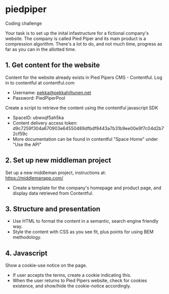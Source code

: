 # piedpiper

Coding challenge

Your task is to set up the inital infastructure for a fictional company's website. The company is called Pied Piper and its main product is a compression algorithm. There's a lot to do, and not much time, progress as far as you can in the allotted time.

## 1. Get content for the website
  Content for the website already exists in Pied Pipers CMS - Contentful.
  Log in to contentful at contentful.com
  - Username: pekka@pekkahiltunen.net
  - Password: PiedPiperPool

  Create a script to retrieve the content using the contentful javascript SDK
  - SpaceID: ubwxqf5ah5ka
  - Content delivery access token: d9c7259f304a670903e64550489dfbdf9443a7b31b9ee00e9f7c04d2b72cf59c
  - More documentation can be found in contentful "Space Home" under "Use the API"

## 2. Set up new middleman project
  Set up a new middleman project, instructions at: https://middlemanapp.com/
  - Create a template for the company's homepage and product page, and display data retrieved from Contentful.

## 3. Structure and presentation
  - Use HTML to format the content in a semantic, search engine friendly way.
  - Style the content with CSS as you see fit, plus points for using BEM methodology.

## 4. Javascript
  Show a cookie-use notice on the page.
  - If user accepts the terms, create a cookie indicating this.
  - When the user returns to Pied Pipers website, check for cookies existence, and show/hide the cookie-notice accordingly.
